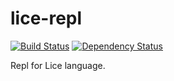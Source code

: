 # lice-repl

[![Build Status](https://travis-ci.org/lice-lang/lice-repl.svg?branch=master)](https://travis-ci.org/lice-lang/lice-repl)
[![Dependency Status](https://www.versioneye.com/user/projects/58df675124ef3e003fcb0b0a/badge.svg?style=flat-square)](https://www.versioneye.com/user/projects/58df675124ef3e003fcb0b0a)

Repl for Lice language.
